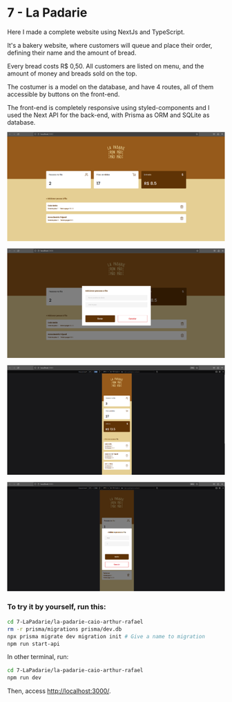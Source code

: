 # 7 - La Padarie

Here I made a complete website using NextJs and TypeScript.

It's a bakery website, where customers will queue and place their order, defining their name and the amount of bread.

Every bread costs R$ 0,50. All customers are listed on menu, and the amount of money and breads sold on the top. 

The costumer is a model on the database, and have 4 routes, all of them accessible by buttons on the front-end.

The front-end is completely responsive using styled-components and I used the Next API for the back-end, with Prisma as ORM and SQLite as database.


![Untitled](assets-readme/Untitled.png)

![Untitled](assets-readme/Untitled%201.png)

![Untitled](assets-readme/Untitled%202.png)

![Untitled](assets-readme/Untitled%203.png)

### To try it by yourself, run this:

```bash
cd 7-LaPadarie/la-padarie-caio-arthur-rafael
rm -r prisma/migrations prisma/dev.db
npx prisma migrate dev migration init # Give a name to migration
npm run start-api
```

In other terminal, run:

```bash
cd 7-LaPadarie/la-padarie-caio-arthur-rafael
npm run dev
```

Then, access [http://localhost:3000/](http://localhost:3000/).

